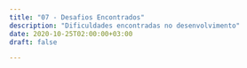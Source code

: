 ```yaml
---
title: "07 - Desafios Encontrados"
description: "Dificuldades encontradas no desenvolvimento"
date: 2020-10-25T02:00:00+03:00
draft: false

---
```

